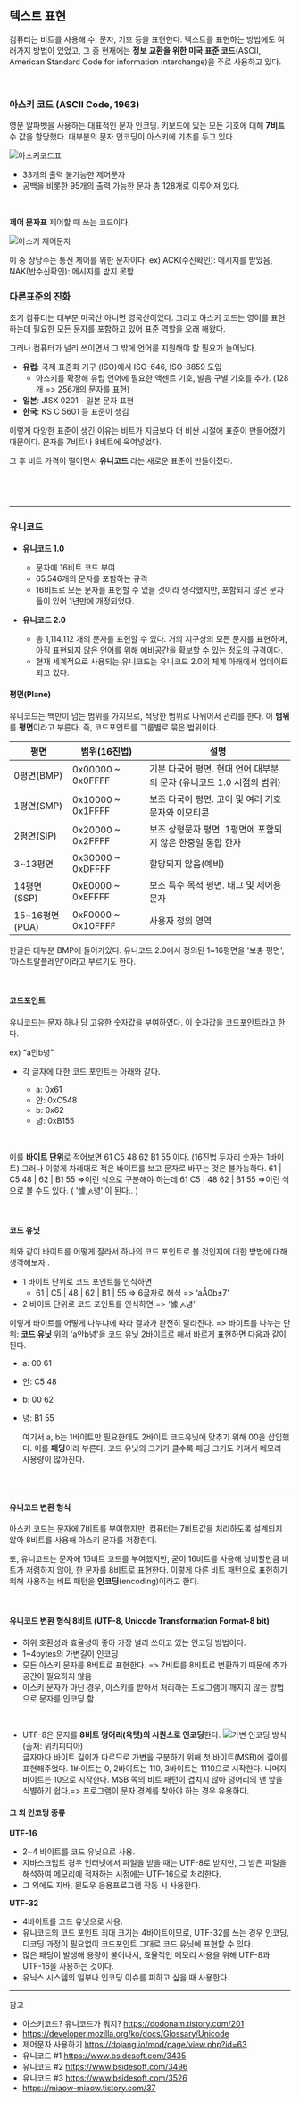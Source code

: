 ## 텍스트 표현

컴퓨터는 비트를 사용해 수, 문자, 기호 등을 표현한다.
텍스트를 표현하는 방법에도 여러가지 방법이 있었고, 그 중 현재에는 **정보 교환을 위한 미국 표준 코드**(ASCII, American Standard Code for information Interchange)을 주로 사용하고 있다.

<br />

### 아스키 코드 (ASCII Code, 1963)

영문 알파벳을 사용하는 대표적인 문자 인코딩.
키보드에 있는 모든 기호에 대해 **7비트** 수 값을 할당했다.
대부분의 문자 인코딩이 아스키에 기초를 두고 있다.

![아스키코드표](https://cdn.discordapp.com/attachments/879215554379018243/972183959242936340/unknown.png)

- 33개의 출력 불가능한 제어문자
- 공백을 비롯한 95개의 출력 가능한 문자
  총 128개로 이루어져 있다.

<br />

**제어 문자표**
제어할 때 쓰는 코드이다.

![아스키 제어문자](https://cdn.discordapp.com/attachments/879215554379018243/972185735086108672/unknown.png)

이 중 상당수는 통신 제어를 위한 문자이다.
ex) ACK(수신확인): 메시지를 받았음, NAK(반수신확인): 메시지를 받지 못함

### 다른표준의 진화

초기 컴퓨터는 대부분 미국산 아니면 영국산이었다. 그리고 아스키 코드는 영어를 표현하는데 필요한 모든 문자를 포함하고 있어 표준 역할을 오래 해왔다.

그러나 컴퓨터가 널리 쓰이면서 그 밖에 언어를 지원해야 할 필요가 늘어났다.

- **유럽**: 국제 표준화 기구 (ISO)에서 ISO-646, ISO-8859 도입
  - 아스키를 확장해 유럽 언어에 필요한 액센트 기호, 발음 구별 기호를 추가. (128개 => 256개의 문자를 표현)
- **일본**: JISX 0201 - 일본 문자 표현
- **한국**: KS C 5601 등 표준이 생김

이렇게 다양한 표준이 생긴 이유는 비트가 지금보다 더 비싼 시절에 표준이 만들어졌기 때문이다. 문자를 7비트나 8비트에 욱여넣었다.

그 후 비트 가격이 떨어면서 **유니코드** 라는 새로운 표준이 만들어졌다.

## <br />

---

### 유니코드

- **유니코드 1.0**

  - 문자에 16비트 코드 부여
  - 65,546개의 문자를 포함하는 규격
  - 16비트로 모든 문자를 표현할 수 있을 것이라 생각했지만, 포함되지 않은 문자들이 있어 1년만에 개정되었다.

- **유니코드 2.0**
  - 총 1,114,112 개의 문자를 표현할 수 있다. 거의 지구상의 모든 문자를 표현하며, 아직 표현되지 않은 언어를 위해 예비공간을 확보할 수 있는 정도의 규격이다.
  - 현재 세계적으로 사용되는 유니코드는 유니코드 2.0의 체계 아래에서 업데이트 되고 있다.
    <br />

#### 평면(Plane)

유니코드는 백만이 넘는 범위를 가지므로, 적당한 범위로 나뉘어서 관리를 한다. 이 **범위**를 **평면**이라고 부른다. 즉, 코드포인트를 그룹별로 묶은 범위이다.

| 평면           | 범위(16진법)       | 설명                                                                 |
| -------------- | ------------------ | -------------------------------------------------------------------- |
| 0평면(BMP)     | 0x00000 ~ 0x0FFFF  | 기본 다국어 평면. 현대 언어 대부분의 문자 (유니코드 1.0 시점의 범위) |
| 1평면(SMP)     | 0x10000 ~ 0x1FFFF  | 보조 다국어 평면. 고어 및 여러 기호문자와 이모티콘                   |
| 2평면(SIP)     | 0x20000 ~ 0x2FFFF  | 보조 상형문자 평면. 1평면에 포함되지 않은 한중일 통합 한자           |
| 3~13평면       | 0x30000 ~ 0xDFFFF  | 할당되지 않음(예비)                                                  |
| 14평면(SSP)    | 0xE0000 ~ 0xEFFFF  | 보조 특수 목적 평면. 태그 및 제어용 문자                             |
| 15~16평면(PUA) | 0xF0000 ~ 0x10FFFF | 사용자 정의 영역                                                     |

한글은 대부분 BMP에 들어가있다.
유니코드 2.0에서 정의된 1~16평면을 '보충 평면', '아스트랄플레인'이라고 부르기도 한다.

<br >

#### 코드포인트

유니코드는 문자 하나 당 고유한 숫자값을 부여하였다. 이 숫자값을 코드포인트라고 한다.

ex) "a안b녕"

- 각 글자에 대한 코드 포인트는 아래와 같다.

  - a: 0x61
  - 안: 0xC548
  - b: 0x62
  - 녕: 0xB155

<br >

이를 **바이트 단위**로 적어보면 61 C5 48 62 B1 55 이다. (16진법 두자리 숫자는 1바이트)
그러나 이렇게 차례대로 적은 바이트를 보고 문자로 바꾸는 것은 불가능하다.
61 | C5 48 | 62 | B1 55 =>이런 식으로 구분해야 하는데
61 C5 | 48 62 | B1 55 =>이런 식으로 볼 수도 있다. ( ‘懅 ዾ녕’ 이 된다.. )

<br >

#### **코드 유닛**

위와 같이 바이트를 어떻게 잘라서 하나의 코드 포인트로 볼 것인지에 대한 방법에 대해 생각해보자 .

- 1 바이트 단위로 코드 포인트를 인식하면
  - 61 | C5 | 48 | 62 | B1 | 55 => 6글자로 해석 => ‘aÅ0b±7’
- 2 바이트 단위로 코드 포인트를 인식하면 => ‘懅 ዾ녕’

이렇게 바이트를 어떻게 나누냐에 따라 결과가 완전히 달라진다. => 바이트를 나누는 단위: **코드 유닛**
위의 'a안b녕'을 코드 유닛 2바이트로 해서 바르게 표현하면 다음과 같이 된다.

- a: 00 61
- 안: C5 48
- b: 00 62
- 녕: B1 55

  여기서 a, b는 1바이트만 필요한데도 2바이트 코드유닛에 맞추기 위해 00을 삽입했다. 이를 **패딩**이라 부른다.
  코드 유닛의 크기가 클수록 패딩 크기도 커져서 메모리 사용량이 많아진다.

<br />

---

#### 유니코드 변환 형식

아스키 코드는 문자에 7비트를 부여했지만, 컴퓨터는 7비트값을 처리하도록 설계되지 않아 8비트를 사용해 아스키 문자를 저장한다.

또, 유니코드는 문자에 16비트 코드를 부여했지만, 굳이 16비트를 사용해 낭비할만큼 비트가 저렴하지 않아, 한 문자를 8비트로 표현한다. 이렇게 다른 비트 패턴으로 표현하기 위해 사용하는 비트 패턴을 **인코딩**(encoding)이라고 한다.

<br >

#### 유니코드 변환 형식 8비트 (UTF-8, Unicode Transformation Format-8 bit)

- 하위 호환성과 효율성이 좋아 가장 널리 쓰이고 있는 인코딩 방법이다.
- 1~4bytes의 가변길이 인코딩
- 모든 아스키 문자를 8비트로 표현한다. => 7비트를 8비트로 변환하기 때문에 추가 공간이 필요하지 않음
- 아스키 문자가 아닌 경우, 아스키를 받아서 처리하는 프로그램이 깨지지 않는 방법으로 문자를 인코딩 함

<br />

- UTF-8은 문자를 **8비트 덩어리(옥텟)의 시퀀스로 인코딩**한다.
  ![가변 인코딩 방식](https://miro.medium.com/max/1400/1*A6GcpKbbG-u6ps66f_rEjg.png)(출처: 위키피디아)
  <br />
  글자마다 바이트 길이가 다르므로 가변을 구분하기 위해 첫 바이트(MSB)에 길이를 표현해주었다. 1바이트는 0, 2바이트는 110, 3바이트는 1110으로 시작한다. 나머지 바이트는 10으로 시작한다.
  MSB 쪽의 비트 패턴이 겹치지 않아 덩어리의 맨 앞을 식별하기 쉽다.=> 프로그램이 문자 경계를 찾아야 하는 경우 유용하다.

#### 그 외 인코딩 종류

**UTF-16**

- 2~4 바이트를 코드 유닛으로 사용.
- 자바스크립트 경우 인터넷에서 파일을 받을 때는 UTF-8로 받지만, 그 받은 파일을 해석하여 메모리에 적재하는 시점에는 UTF-16으로 처리한다.
- 그 외에도 자바, 윈도우 응용프로그램 작동 시 사용한다.

**UTF-32**

- 4바이트를 코드 유닛으로 사용.
- 유니코드의 코드 포인트 최대 크기는 4바이트이므로, UTF-32를 쓰는 경우 인코딩, 디코딩 과정이 필요없이 코드포인트 그대로 코드 유닛에 표현할 수 있다.
- 많은 패딩이 발생해 용량이 불어나서, 효율적인 메모리 사용을 위해 UTF-8과 UTF-16을 사용하는 것이다.
- 유닉스 시스템의 일부나 인코딩 이슈를 피하고 싶을 때 사용한다.

---

참고

- 아스키코드? 유니코드가 뭐지? https://dodonam.tistory.com/201
- https://developer.mozilla.org/ko/docs/Glossary/Unicode
- 제어문자 사용하기 https://dojang.io/mod/page/view.php?id=63
- 유니코드 #1 https://www.bsidesoft.com/3435
- 유니코드 #2 https://www.bsidesoft.com/3496
- 유니코드 #3 https://www.bsidesoft.com/3526
- https://miaow-miaow.tistory.com/37
